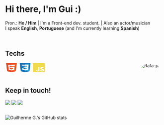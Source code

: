 <!-- Apresentação -->
<h1>Hi there, I'm Gui :)</h1>

Pron.: **He / Him** | I'm a Front-end dev. student. | Also an actor/musician <br>
I speak **English**, **Portuguese** (and I'm currently learning **Spanish**)


<!-- Skills -->
 <div style="display: inline_block"><br>
     <h2>Techs</h2>
  <img align="center" alt="HTML5" height="30" width="40" src="https://raw.githubusercontent.com/devicons/devicon/master/icons/html5/html5-original.svg">
  <img align="center" alt="CSS3" height="30" width="40" src="https://raw.githubusercontent.com/devicons/devicon/master/icons/css3/css3-original.svg">
   <img align="center" alt="JS" height="30" width="40" src="https://raw.githubusercontent.com/devicons/devicon/master/icons/javascript/javascript-plain.svg">
  <img align="right" alt="Rafa-pic" height="150" style="border-radius:50px;" src="https://media.discordapp.net/attachments/639956127056134178/890373478988013628/Publicacoes_Instagram_1_1.png?width=676&height=676">
  </div>

<!-- Social Medias -->
<div style="display: inline_block"><br>
    <h2>Keep in touch!</h2>
  <a href="https://www.linkedin.com/in/guilhermegaddini" target="_blank"><img src="https://img.shields.io/badge/-LinkedIn-%230077B5?style=for-the-badge&logo=linkedin&logoColor=white" target="_blank"></a> 
  <a href="https://instagram.com/guigaddini" target="_blank"><img src="https://img.shields.io/badge/-Instagram-%23E4405F?style=for-the-badge&logo=instagram&logoColor=white" target="_blank"></a>
  <a href = "mailto:guilhermegaddini@duck.com"><img src="https://img.shields.io/badge/-Gmail-%23333?style=for-the-badge&logo=gmail&logoColor=white" target="_blank"></a>
    
  </div>
  
  ##
  

<!-- GitHub Stats -->

![Guilherme G.'s GitHub stats](https://github-readme-stats.vercel.app/api?username=guigaddini&show_icons=true&theme=tokyonight&hide=prs,issues,contribs&count_private=true)
